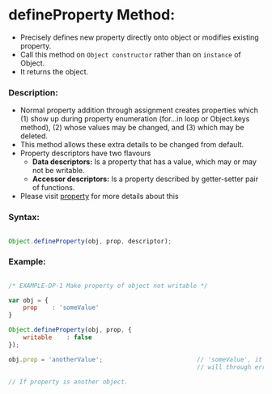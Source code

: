 # defineProperty Method:

- Precisely defines new property directly onto object or modifies existing property.
- Call this method on `Object constructor` rather than on `instance` of Object.
- It returns the object.

### Description:
- Normal property addition through assignment creates properties which (1) show up during property enumeration (for...in loop or Object.keys method), (2) whose values may be changed, and (3) which may be deleted. 
- This method allows these extra details to be changed from default.
- Property descriptors have two flavours
    - **Data descriptors:**  Is a property that has a value, which may or may not be writable.
    - **Accessor descriptors:** Is a property described by getter-setter pair  of functions.
- Please visit [property](../properties) for more details about this

### Syntax:

```javascript

Object.defineProperty(obj, prop, descriptor);

```

### Example:

```javascript

/* EXAMPLE-DP-1 Make property of object not writable */

var obj = {
    prop    : 'someValue'
}

Object.defineProperty(obj, prop, {
    writable    : false
});

obj.prop = 'anotherValue';                          // 'someValue', it will not changed. If in strict mode it 
                                                    // will through error.

// If property is another object.





```